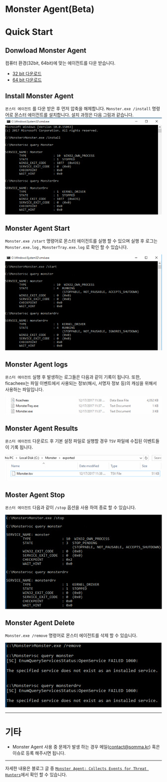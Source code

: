 # Monster Agent(Beta)

# Quick Start
## Donwload Monster Agent
컴퓨터 환경(32bit, 64bit)에 맞는 에이전트를 다운 받습니다.
+ [32 bit 다운로드](https://monsterti.blob.core.windows.net/monster-agent/Monster(x86).zip)
+ [64 bit 다운로드](https://monsterti.blob.core.windows.net/monster-agent/Monster(x64).zip)

## Install Monster Agent
`몬스터 에이전트` 를 다운 받은 후 먼저 압축을 해제합니다. `Monster.exe /install` 명령어로 몬스터 에이전트를 설치합니다. 설치 과정은 다음 그림과 같습니다.
![install](/images/monster-install.png)

## Monster Agent Start
`Monster.exe /start` 명령어로 몬스터 에이전트를 실행 할 수 있으며 실행 후 로그는 `Monster.exe.log` , `MonsterTray.exe.log` 로 확인 할 수 있습니다.

![service](/images/monster-service-mode.png)

## Monster Agent logs
`몬스터 에이전트` 실행 후 발생하는 로그들은 다음과 같이 기록이 됩니다. 또한, ficacheex는 파일 이벤트에서 사용되는 정보(해시, 서명자 정보 등)의 캐싱을 위해서 사용하는 파일입니다.

![logs](/images/monster-logs.png)

## Monster Agent Results
`몬스터 에이전트` 다운로드 후 기본 설정 파일로 실행할 경우 `TSV` 파일에 수집된 이벤트들이 기록 됩니다.

![tsv-export](/images/monster-tsv-export.png)

## Moster Agent Stop
`몬스터 에이전트` 다음과 같이 `/stop` 옵션을 사용 하여 종료 할 수 있습니다.

![stop](/images/monster-stop.png)

## Monster Agent Delete
`Monster.exe /remove` 명령어로 몬스터 에이전트를 삭제 할 수 있습니다.

![delete](/images/monster-delete.png)

---

# 기타
+ Monster Agent 사용 중 문제가 발생 하는 경우 메일(contact@somma.kr) 혹은 이슈로 등록 해주시면 됩니다.

---

자세한 내용은 블로그 글 중 [`Monster Agent: Collects Events for Threat Hunters`](http://tech.somma.kr/2017/12/17/monster-collector/#)에서 확인 할 수 있습니다.
